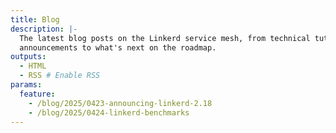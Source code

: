 ```yaml
---
title: Blog
description: |-
  The latest blog posts on the Linkerd service mesh, from technical tutorials to
  announcements to what's next on the roadmap.
outputs:
  - HTML
  - RSS # Enable RSS
params:
  feature:
    - /blog/2025/0423-announcing-linkerd-2.18
    - /blog/2025/0424-linkerd-benchmarks
---
```

